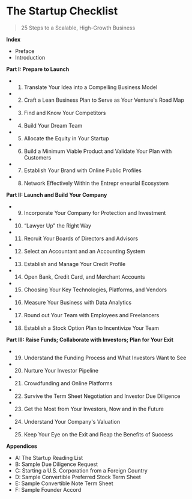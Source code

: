 # The Startup Checklist
> 25 Steps to a Scalable, High-Growth Business

**Index**
- Preface
- Introduction

**Part I: Prepare to Launch**
- 1. Translate Your Idea into a Compelling Business Model
- 2. Craft a Lean Business Plan to Serve as Your Venture's Road Map
- 3. Find and Know Your Competitors
- 4. Build Your Dream Team
- 5. Allocate the Equity in Your Startup
- 6. Build a Minimum Viable Product and Validate Your Plan with Customers
- 7. Establish Your Brand with Online Public Profiles
- 8. Network Effectively Within the Entrepr eneurial Ecosystem

**Part II: Launch and Build Your Company**
- 9. Incorporate Your Company for Protection and Investment
- 10. “Lawyer Up” the Right Way
- 11. Recruit Your Boards of Directors and Advisors
- 12. Select an Accountant and an Accounting System
- 13. Establish and Manage Your Credit Profile
- 14. Open Bank, Credit Card, and Merchant Accounts
- 15. Choosing Your Key Technologies, Platforms, and Vendors
- 16. Measure Your Business with Data Analytics
- 17. Round out Your Team with Employees and Freelancers
- 18. Establish a Stock Option Plan to Incentivize Your Team

**Part III: Raise Funds; Collaborate with Investors; Plan for Your Exit**
- 19. Understand the Funding Process and What Investors Want to See
- 20. Nurture Your Investor Pipeline
- 21. Crowdfunding and Online Platforms
- 22. Survive the Term Sheet Negotiation and Investor Due Diligence
- 23. Get the Most from Your Investors, Now and in the Future
- 24. Understand Your Company's Valuation
- 25. Keep Your Eye on the Exit and Reap the Benefits of Success

**Appendices**
- A: The Startup Reading List
- B: Sample Due Diligence Request
- C: Starting a U.S. Corporation from a Foreign Country
- D: Sample Convertible Preferred Stock Term Sheet
- E: Sample Convertible Note Term Sheet
- F: Sample Founder Accord

